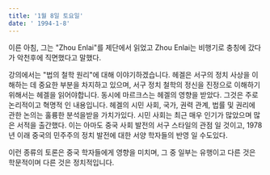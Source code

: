 ```yaml
---
title: '1월 8일 토요일'
date: ' 1994-1-8'
---
```

이른 아침, 그는 "Zhou Enlai"를 제단에서 읽었고 Zhou Enlai는 비행기로 충칭에 갔다가 악천후에 직면했다고 말했다.

강의에서는 "법의 철학 원리"에 대해 이야기하겠습니다. 헤겔은 서구의 정치 사상을 이해하는 데 중요한 부분을 차지하고 있으며, 서구 정치 철학의 정신을 진정으로 이해하기 위해서는 헤겔을 읽어야합니다. 동시에 마르크스는 헤겔의 영향을 받았다. 그것은 주로 논리적이고 혁명적 인 내용입니다. 헤겔의 시민 사회, 국가, 권력 관계, 법률 및 권리에 관한 논의는 훌륭한 분석을받을 가치가있다. 시민 사회는 최근 매우 인기가 많았으며 많은 서적을 출간했다. 이는 아마도 중국 사회 발전의 서구 스타일의 관점 일 것이고, 1978 년 이래 중국의 민주주의 정치 발전에 대한 서양 학자들의 반영 일 수도있다.

이런 종류의 토론은 중국 학자들에게 영향을 미치며, 그 중 일부는 유행이고 다른 것은 학문적이며 다른 것은 정치적입니다.